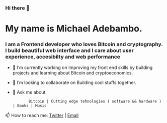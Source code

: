 ### Hi there 👋

<!--
**Blazing-Mike/Blazing-Mike** is a ✨ _special_ ✨ repository because its `README.md` (this file) appears on your GitHub profile.

-->

  # My name is Michael Adebambo.
  
 ### I am a Frontend developer who loves Bitcoin and cryptography. I build beautiful web interface and I care about user experience, accesibilty and web performance

           
- 🔭 I’m currently working on Improving my front end skills by building projects and learning about Bitcoin and cryptoeconomics.

-  👯 I’m looking to collaborate on  Building cool stuffs together.



- 💬 Ask me about  
               
             Bitcoin | Cutting edge tehnologies ( software && hardware ) | Books | Music 


 📫 How to reach me:  [Twitter](https://www.twitter.com/Mikeoxygen1) | [Email](adebambomichael5@gmail.com)



                           
  
               
                               


